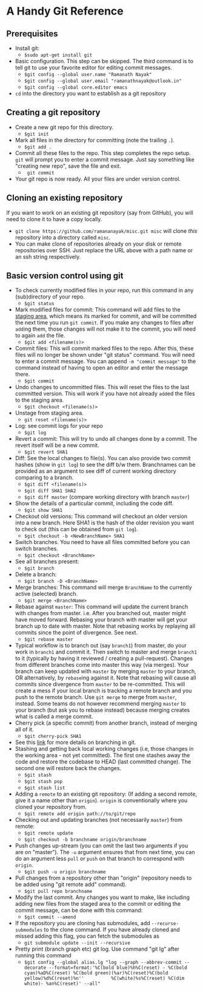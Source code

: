 # A Handy Git Reference

## Prerequisites

  * Install git:
    - `$sudo apt-get install git`
  * Basic configuration. This step can be skipped. The third command is to tell
  git to use your favorite editor for editing commit messages.
    - `$git config --global user.name "Ramanath Nayak"`
    - `$git config --global user.email "ramanathnayak@outlook.in"`
    - `$git config --global core.editor emacs`
  * `cd` into the directory you want to establish as a git repository

## Creating a git repository

  * Create a new git repo for this directory.
    - `$git init`
  * Mark all files in the directory for committing (note the trailing `.`).
    - `$git add .`
  * Commit all these files to the repo. This step completes the repo setup.
  `git` will prompt you to enter a commit message. Just say something like
  "creating new repo", save the file and exit.
    - ` git commit`
  * Your git repo is now ready. All your files are under version control.

## Cloning an existing repository

If you want to work on an existing git repository (say from GitHub),
you will need to clone it to have a copy locally.
  - `git clone https://github.com/ramananayak/misc.git misc` will clone *this*
  repository  into a directory called `misc`.
  - You can make clone of repositories already on your disk or remote
  repositories over SSH. Just replace the URL above with a path name or an ssh
  string respectively.

## Basic version control using git

  * To check currently modified files in your repo, run this command in any
  (sub)directory of your repo.
    - `$git status`
  * Mark modified files for commit: This command will add files to the
  [staging area](http://git-scm.com/book/en/Git-Basics-Recording-Changes-to-the-Repository#Staging-Modified-Files),
  which means its marked for commit, and will be committed the next time you run
  `git commit`. If you make any changes to files after `add`ing them, those
  changes will not make it to the commit, you will need to again `add` the file.
    - `$git add <filename(s)>`
  * Commit files: This will commit marked files to the repo. After this, these
  files will no longer be shown under "git status" command. You will need to
  enter a commit message. You can append `-m "commit message"` to the command
  instead of having to open an editor and enter the message there.
    - `$git commit`
  * Undo changes to uncommitted files. This will reset the files to the last
  committed version. This will work if you have not already `add`ed the files to
  the staging area.
    - `$git checkout <filename(s)>`
  * Unstage from staging area.
    - `git reset <filename(s)>`
  * Log: see commit logs for your repo
    - `$git log`
  * Revert a commit: This will try to undo all changes done by a commit.
  The revert itself will be a new commit.
    - `$git revert SHA1`
  * Diff: See the local changes to file(s). You can also provide two commit
  hashes (show in `git log`) to see the diff b/w them. Branchnames can be
  provided as an argument to see diff of current working directory comparing to
  a branch.
    - `$git diff <filename(s)>`
    - `$git diff SHA1 SHA2`
    - `$git diff master` (compare working directory with branch `master`)
  * Show the details of a particular commit, including the code diff.
    - `$git show SHA1`
  * Checkout old versions: This command will checkout an older version into a new branch. 
  Here SHA1 is the hash of the older revision you want to check out (this can be obtained from `git log`).
    - `$git checkout -b <NewBranchName> SHA1`
  * Switch branches. You need to have all files committed before you can switch branches.
    - `$git checkout <BranchName>`
  * See all branches present:
    - `$git branch`
  * Delete a branch:
    - `$git branch -D <BranchName>`
  * Merge branches: This command will merge `BranchName` to the currently active
   (selected) branch.
    - `$git merge <BranchName>`
  * Rebase against `master`: This command will update the current branch with
  changes from master. i.e. After you branched out, master might have moved
  forward. Rebasing your branch with master will get your branch up to date with
  master. Note that rebasing works by replaying all commits since the point of
  divergence. See next.
    - `$git rebase master`
  * Typical workflow is to branch out (say `branch1`) from master, do your work
  in `branch1` and commit it. Then switch to master and merge `branch1` to it
  (typically by having it reviewed / creating a pull-request). Changes from
  different branches come into master this way (via merges). Your branch can
  keep updated with `master` by merging `master` to your branch, OR
  alternatively, by `rebase`ing against it. Note that rebasing will cause all
  commits since divergence from `master` to be re-committed. This will create a mess
  if your local branch is tracking a remote branch and you push to the remote
  branch. Use `git merge` to merge from `master`, instead. Some teams do
  not however recommend merging `master` to your branch (but ask you to rebase instead)
  because merging creates what is called a merge commit.
  * Cherry pick (a specific commit) from another branch, instead of merging all of it.
    - `$git cherry-pick SHA1`
  * See this [link](http://git-scm.com/book/en/Git-Branching-Basic-Branching-and-Merging)
  for more details on branching in git.
  * Stashing and getting back local working changes (i.e, those changes in the
  working area - not yet committed). The first one stashes away the code and
  restore the codebase to HEAD (last committed change). The second one will
  restore back the changes.
    - `$git stash`
    - `$git stash pop`
    - `$git stash list`
  * Adding a `remote` to an existing git repository: (If adding a second remote,
  give it a name other than `origin`). `origin` is conventionally where you cloned
  your repository from.
    - `$git remote add origin path://to/git/repo `
  * Checking out and updating branches (not necessarily `master`) from remote:
    - `$git remote update`
    - `$git checkout -b branchname origin/branchname`
  * Push changes up-stream (you can omit the last two arguments
  if you are on "master"). The `-u` argument ensures that from next time,
  you can do an argument less `pull` or `push` on that branch to correspond with
  `origin`.
    - `$git push -u origin branchname`
  * Pull changes from a repository other than "origin" (repository needs to be
  added using "git remote add" command).
    - `$git pull repo branchname`
  * Modify the last commit. Any changes you want to make, like including adding
  new files from the staged area to the commit or editing the commit message,
 can be done with this command:
    - `$git commit --amend`
  * If the repository you are cloning has submodules, add `--recurse-submodules`
  to the clone command. If you have already cloned and missed adding this flag,
  you can fetch the submodules as 
    - `git submodule update --init --recursive`
  * Pretty print (branch graph etc) git log. Use command "git lg" after running
  this command
    - `$git config --global alias.lg "log --graph --abbrev-commit --decorate --format=format:'%C(bold blue)%h%C(reset) - %C(bold cyan)%aD%C(reset) %C(bold green)(%ar)%C(reset)%C(bold yellow)%d%C(reset)%n''          %C(white)%s%C(reset) %C(dim white)- %an%C(reset)' --all"`
